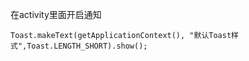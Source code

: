 
在activity里面开启通知
```
Toast.makeText(getApplicationContext(), "默认Toast样式",Toast.LENGTH_SHORT).show();
```


```

```